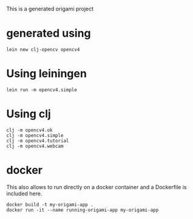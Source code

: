 This is a generated origami project


# generated using

```
lein new clj-opencv opencv4
```

# Using leiningen 

```
lein run -m opencv4.simple
```

# Using clj

```
clj -m opencv4.ok
clj -m opencv4.simple
clj -m opencv4.tutorial
clj -m opencv4.webcam
```


# docker 

This also allows to run directly on a docker container and a Dockerfile is included here.

```
docker build -t my-origami-app .
docker run -it --name running-origami-app my-origami-app
```
